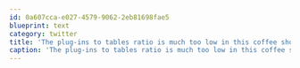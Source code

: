 ```yaml
---
id: 0a607cca-e027-4579-9062-2eb81698fae5
blueprint: text
category: twitter
title: 'The plug-ins to tables ratio is much too low in this coffee shop.'
caption: 'The plug-ins to tables ratio is much too low in this coffee shop.'
---
```

